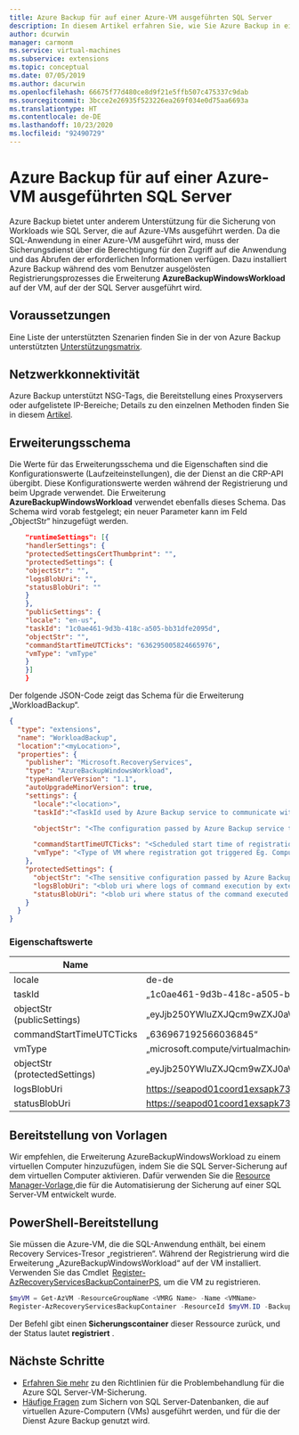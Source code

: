 ```yaml
---
title: Azure Backup für auf einer Azure-VM ausgeführten SQL Server
description: In diesem Artikel erfahren Sie, wie Sie Azure Backup in einem auf einem virtuellen Azure-Computer ausgeführten SQL Server registrieren.
author: dcurwin
manager: carmonm
ms.service: virtual-machines
ms.subservice: extensions
ms.topic: conceptual
ms.date: 07/05/2019
ms.author: dacurwin
ms.openlocfilehash: 66675f77d480ce8d9f21e5ffb507c475337c9dab
ms.sourcegitcommit: 3bcce2e26935f523226ea269f034e0d75aa6693a
ms.translationtype: HT
ms.contentlocale: de-DE
ms.lasthandoff: 10/23/2020
ms.locfileid: "92490729"
---
```

# <a name="azure-backup-for-sql-server-running-in-azure-vm"></a>Azure Backup für auf einer Azure-VM ausgeführten SQL Server

Azure Backup bietet unter anderem Unterstützung für die Sicherung von Workloads wie SQL Server, die auf Azure-VMs ausgeführt werden. Da die SQL-Anwendung in einer Azure-VM ausgeführt wird, muss der Sicherungsdienst über die Berechtigung für den Zugriff auf die Anwendung und das Abrufen der erforderlichen Informationen verfügen.
Dazu installiert Azure Backup während des vom Benutzer ausgelösten Registrierungsprozesses die Erweiterung **AzureBackupWindowsWorkload** auf der VM, auf der der SQL Server ausgeführt wird.

## <a name="prerequisites"></a>Voraussetzungen

Eine Liste der unterstützten Szenarien finden Sie in der von Azure Backup unterstützten [Unterstützungsmatrix](../../backup/sql-support-matrix.md#scenario-support).

## <a name="network-connectivity"></a>Netzwerkkonnektivität

Azure Backup unterstützt NSG-Tags, die Bereitstellung eines Proxyservers oder aufgelistete IP-Bereiche; Details zu den einzelnen Methoden finden Sie in diesem [Artikel](../../backup/backup-sql-server-database-azure-vms.md#establish-network-connectivity).

## <a name="extension-schema"></a>Erweiterungsschema

Die Werte für das Erweiterungsschema und die Eigenschaften sind die Konfigurationswerte (Laufzeiteinstellungen), die der Dienst an die CRP-API übergibt. Diese Konfigurationswerte werden während der Registrierung und beim Upgrade verwendet. Die Erweiterung **AzureBackupWindowsWorkload** verwendet ebenfalls dieses Schema. Das Schema wird vorab festgelegt; ein neuer Parameter kann im Feld „ObjectStr“ hinzugefügt werden.

  ```json
      "runtimeSettings": [{
      "handlerSettings": {
      "protectedSettingsCertThumbprint": "",
      "protectedSettings": {
      "objectStr": "",
      "logsBlobUri": "",
      "statusBlobUri": ""
      }
      },
      "publicSettings": {
      "locale": "en-us",
      "taskId": "1c0ae461-9d3b-418c-a505-bb31dfe2095d",
      "objectStr": "",
      "commandStartTimeUTCTicks": "636295005824665976",
      "vmType": "vmType"
      }
      }]
      }
  ```

Der folgende JSON-Code zeigt das Schema für die Erweiterung „WorkloadBackup“.  

  ```json
  {
    "type": "extensions",
    "name": "WorkloadBackup",
    "location":"<myLocation>",
    "properties": {
      "publisher": "Microsoft.RecoveryServices",
      "type": "AzureBackupWindowsWorkload",
      "typeHandlerVersion": "1.1",
      "autoUpgradeMinorVersion": true,
      "settings": {
        "locale":"<location>",
        "taskId":"<TaskId used by Azure Backup service to communicate with extension>",

        "objectStr": "<The configuration passed by Azure Backup service to extension>",

        "commandStartTimeUTCTicks": "<Scheduled start time of registration or upgrade task>",
        "vmType": "<Type of VM where registration got triggered Eg. Compute or ClassicCompute>"
      },
      "protectedSettings": {
        "objectStr": "<The sensitive configuration passed by Azure Backup service to extension>",
        "logsBlobUri": "<blob uri where logs of command execution by extension are written to>",
        "statusBlobUri": "<blob uri where status of the command executed by extension is written>"
      }
    }
  }
  ```

### <a name="property-values"></a>Eigenschaftswerte

Name | Wert/Beispiel | Datentyp
 --- | --- | ---
locale | de-de  |  string
taskId | „1c0ae461-9d3b-418c-a505-bb31dfe2095d“  | string
objectStr <br/> (publicSettings)  | „eyJjb250YWluZXJQcm9wZXJ0aWVzIjp7IkNvbnRhaW5lcklEIjoiMzVjMjQxYTItOGRjNy00ZGE5LWI4NTMtMjdjYTJhNDZlM2ZkIiwiSWRNZ210Q29udGFpbmVySWQiOjM0NTY3ODg5LCJSZXNvdXJjZUlkIjoiMDU5NWIwOGEtYzI4Zi00ZmFlLWE5ODItOTkwOWMyMGVjNjVhIiwiU3Vic2NyaXB0aW9uSWQiOiJkNGEzOTliNy1iYjAyLTQ2MWMtODdmYS1jNTM5ODI3ZTgzNTQiLCJVbmlxdWVDb250YWluZXJOYW1lIjoiODM4MDZjODUtNTQ4OS00NmNhLWEyZTctNWMzNzNhYjg3OTcyIn0sInN0YW1wTGlzdCI6W3siU2VydmljZU5hbWUiOjUsIlNlcnZpY2VTdGFtcFVybCI6Imh0dHA6XC9cL015V0xGYWJTdmMuY29tIn1dfQ==“ | string
commandStartTimeUTCTicks | „636967192566036845“  | string
vmType  | „microsoft.compute/virtualmachines“  | string
objectStr <br/> (protectedSettings) | „eyJjb250YWluZXJQcm9wZXJ0aWVzIjp7IkNvbnRhaW5lcklEIjoiMzVjMjQxYTItOGRjNy00ZGE5LWI4NTMtMjdjYTJhNDZlM2ZkIiwiSWRNZ210Q29udGFpbmVySWQiOjM0NTY3ODg5LCJSZXNvdXJjZUlkIjoiMDU5NWIwOGEtYzI4Zi00ZmFlLWE5ODItOTkwOWMyMGVjNjVhIiwiU3Vic2NyaXB0aW9uSWQiOiJkNGEzOTliNy1iYjAyLTQ2MWMtODdmYS1jNTM5ODI3ZTgzNTQiLCJVbmlxdWVDb250YWluZXJOYW1lIjoiODM4MDZjODUtNTQ4OS00NmNhLWEyZTctNWMzNzNhYjg3OTcyIn0sInN0YW1wTGlzdCI6W3siU2VydmljZU5hbWUiOjUsIlNlcnZpY2VTdGFtcFVybCI6Imh0dHA6XC9cL015V0xGYWJTdmMuY29tIn1dfQ==“ | string
logsBlobUri | <https://seapod01coord1exsapk732.blob.core.windows.net/bcdrextensionlogs-d45d8a1c-281e-4bc8-9d30-3b25176f68ea/sopattna-vmubuntu1404ltsc.v2.Logs.txt?sv=2014-02-14&sr=b&sig=DbwYhwfeAC5YJzISgxoKk%2FEWQq2AO1vS1E0rDW%2FlsBw%3D&st=2017-11-09T14%3A33%3A29Z&se=2017-11-09T17%3A38%3A29Z&sp=rw> | string
statusBlobUri | <https://seapod01coord1exsapk732.blob.core.windows.net/bcdrextensionlogs-d45d8a1c-281e-4bc8-9d30-3b25176f68ea/sopattna-vmubuntu1404ltsc.v2.Status.txt?sv=2014-02-14&sr=b&sig=96RZBpTKCjmV7QFeXm5IduB%2FILktwGbLwbWg6Ih96Ao%3D&st=2017-11-09T14%3A33%3A29Z&se=2017-11-09T17%3A38%3A29Z&sp=rw> | string

## <a name="template-deployment"></a>Bereitstellung von Vorlagen

Wir empfehlen, die Erweiterung AzureBackupWindowsWorkload zu einem virtuellen Computer hinzuzufügen, indem Sie die SQL Server-Sicherung auf dem virtuellen Computer aktivieren. Dafür verwenden Sie die [Resource Manager-Vorlage](https://github.com/Azure/azure-quickstart-templates/tree/master/101-recovery-services-vm-workload-backup),die für die Automatisierung der Sicherung auf einer SQL Server-VM entwickelt wurde.

## <a name="powershell-deployment"></a>PowerShell-Bereitstellung

Sie müssen die Azure-VM, die die SQL-Anwendung enthält, bei einem Recovery Services-Tresor „registrieren“. Während der Registrierung wird die Erweiterung „AzureBackupWindowsWorkload“ auf der VM installiert. Verwenden Sie das Cmdlet  [Register-AzRecoveryServicesBackupContainerPS](/powershell/module/az.recoveryservices/register-azrecoveryservicesbackupcontainer?view=azps-1.5.0), um die VM zu registrieren.

```powershell
$myVM = Get-AzVM -ResourceGroupName <VMRG Name> -Name <VMName>
Register-AzRecoveryServicesBackupContainer -ResourceId $myVM.ID -BackupManagementType AzureWorkload -WorkloadType MSSQL -VaultId $targetVault.ID -Force
```

Der Befehl gibt einen **Sicherungscontainer** dieser Ressource zurück, und der Status lautet **registriert** .

## <a name="next-steps"></a>Nächste Schritte

- [Erfahren Sie mehr](../../backup/backup-sql-server-azure-troubleshoot.md) zu den Richtlinien für die Problembehandlung für die Azure SQL Server-VM-Sicherung.
- [Häufige Fragen](../../backup/faq-backup-sql-server.md) zum Sichern von SQL Server-Datenbanken, die auf virtuellen Azure-Computern (VMs) ausgeführt werden, und für die der Dienst Azure Backup genutzt wird.

